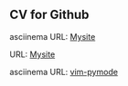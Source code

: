 ## CV for Github

asciinema URL: [Mysite](https://asciinema.org/a/SjSHKU6FzCrbk3xICiP1y7SGj)

URL: [Mysite](https://chris4dim.github.io/mysite/)

asciinema URL: [vim-pymode](https://asciinema.org/a/SsS37083fyhvO3iKRHHXzX5f6)
